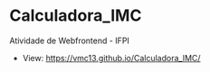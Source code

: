 # Calculadora_IMC
 Atividade de Webfrontend - IFPI
<br/>
 - View: https://vmc13.github.io/Calculadora_IMC/
